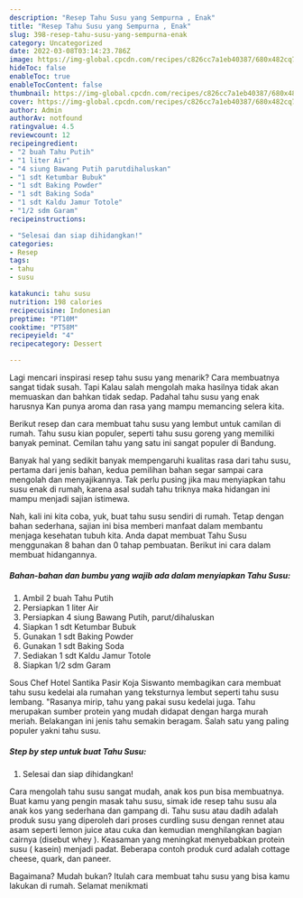 ```yaml
---
description: "Resep Tahu Susu yang Sempurna , Enak"
title: "Resep Tahu Susu yang Sempurna , Enak"
slug: 398-resep-tahu-susu-yang-sempurna-enak
category: Uncategorized
date: 2022-03-08T03:14:23.786Z
image: https://img-global.cpcdn.com/recipes/c826cc7a1eb40387/680x482cq70/tahu-susu-foto-resep-utama.jpg
hideToc: false
enableToc: true
enableTocContent: false
thumbnail: https://img-global.cpcdn.com/recipes/c826cc7a1eb40387/680x482cq70/tahu-susu-foto-resep-utama.jpg
cover: https://img-global.cpcdn.com/recipes/c826cc7a1eb40387/680x482cq70/tahu-susu-foto-resep-utama.jpg
author: Admin
authorAv: notfound
ratingvalue: 4.5
reviewcount: 12
recipeingredient:
- "2 buah Tahu Putih"
- "1 liter Air"
- "4 siung Bawang Putih parutdihaluskan"
- "1 sdt Ketumbar Bubuk"
- "1 sdt Baking Powder"
- "1 sdt Baking Soda"
- "1 sdt Kaldu Jamur Totole"
- "1/2 sdm Garam"
recipeinstructions:

- "Selesai dan siap dihidangkan!"
categories:
- Resep
tags:
- tahu
- susu

katakunci: tahu susu 
nutrition: 198 calories
recipecuisine: Indonesian
preptime: "PT10M"
cooktime: "PT58M"
recipeyield: "4"
recipecategory: Dessert

---
```



Lagi mencari inspirasi resep tahu susu yang menarik? Cara membuatnya sangat tidak susah. Tapi Kalau salah mengolah maka hasilnya tidak akan memuaskan dan bahkan tidak sedap. Padahal tahu susu yang enak harusnya Kan punya aroma dan rasa yang mampu memancing selera kita.


Berikut resep dan cara membuat tahu susu yang lembut untuk camilan di rumah. Tahu susu kian populer, seperti tahu susu goreng yang memiliki banyak peminat. Cemilan tahu yang satu ini sangat populer di Bandung.

Banyak hal yang sedikit banyak mempengaruhi kualitas rasa dari tahu susu, pertama dari jenis bahan, kedua pemilihan bahan segar sampai cara mengolah dan menyajikannya. Tak perlu pusing jika mau menyiapkan tahu susu enak di rumah, karena asal sudah tahu triknya maka hidangan ini mampu menjadi sajian istimewa.


Nah, kali ini kita coba, yuk, buat tahu susu sendiri di rumah. Tetap dengan bahan sederhana, sajian ini bisa memberi manfaat dalam membantu menjaga kesehatan tubuh kita. Anda dapat membuat Tahu Susu menggunakan 8 bahan dan 0 tahap pembuatan. Berikut ini cara dalam membuat hidangannya.

<!--inarticleads1-->

##### Bahan-bahan dan bumbu yang wajib ada dalam menyiapkan Tahu Susu:

1. Ambil 2 buah Tahu Putih
1. Persiapkan 1 liter Air
1. Persiapkan 4 siung Bawang Putih, parut/dihaluskan
1. Siapkan 1 sdt Ketumbar Bubuk
1. Gunakan 1 sdt Baking Powder
1. Gunakan 1 sdt Baking Soda
1. Sediakan 1 sdt Kaldu Jamur Totole
1. Siapkan 1/2 sdm Garam


Sous Chef Hotel Santika Pasir Koja Siswanto membagikan cara membuat tahu susu kedelai ala rumahan yang teksturnya lembut seperti tahu susu lembang. &#34;Rasanya mirip, tahu yang pakai susu kedelai juga. Tahu merupakan sumber protein yang mudah didapat dengan harga murah meriah. Belakangan ini jenis tahu semakin beragam. Salah satu yang paling populer yakni tahu susu. 

<!--inarticleads2-->

##### Step by step untuk buat Tahu Susu:


1. Selesai dan siap dihidangkan!

Cara mengolah tahu susu sangat mudah, anak kos pun bisa membuatnya. Buat kamu yang pengin masak tahu susu, simak ide resep tahu susu ala anak kos yang sederhana dan gampang di. Tahu susu atau dadih adalah produk susu yang diperoleh dari proses curdling susu dengan rennet atau asam seperti lemon juice atau cuka dan kemudian menghilangkan bagian cairnya (disebut whey ). Keasaman yang meningkat menyebabkan protein susu ( kasein) menjadi padat. Beberapa contoh produk curd adalah cottage cheese, quark, dan paneer. 

Bagaimana? Mudah bukan? Itulah cara membuat tahu susu yang bisa kamu lakukan di rumah. Selamat menikmati
